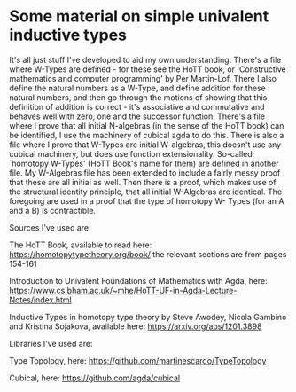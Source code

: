# Some material on simple univalent inductive types

It's all just stuff I've developed to aid my own understanding. There's a
file where W-Types are defined - for these see the HoTT book, or
'Constructive mathematics and computer programming' by Per Martin-Lof.
There I also define the natural numbers as a W-Type, and define addition
for these natural numbers, and then go through the motions of showing that
this definition of addition is correct - it's associative and commutative 
and behaves well with zero, one and the successor function. There's a file
where I prove that all initial N-algebras (in the sense of the HoTT book) 
can be identified, I use the machinery of cubical agda to do this. There is
also a file where I prove that W-Types are initial W-algebras, this doesn't
use any cubical machinery, but does use function extensionality.
So-called `homotopy W-Types' (HoTT Book's name for them) are defined in 
another file. My W-Algebras file has been extended to include a fairly messy
proof that these are all initial as well. Then there is a proof, which makes
use of the structural identity principle, that all initial W-Algebras are 
identical. The foregoing are used in a proof that the type of homotopy W-
Types (for an A and a B) is contractible.

Sources I've used are:

The HoTT Book, available to read here: https://homotopytypetheory.org/book/
the relevant sections are from pages 154-161

Introduction to Univalent Foundations of Mathematics with Agda, here: 
https://www.cs.bham.ac.uk/~mhe/HoTT-UF-in-Agda-Lecture-Notes/index.html

Inductive Types in homotopy type theory by Steve Awodey, Nicola Gambino and 
Kristina Sojakova, available here: https://arxiv.org/abs/1201.3898

Libraries I've used are:

Type Topology, here: https://github.com/martinescardo/TypeTopology

Cubical, here: https://github.com/agda/cubical
